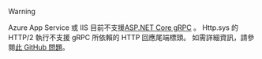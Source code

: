 > [!WARNING]
> Azure App Service 或 IIS 目前不支援[ASP.NET Core gRPC](xref:grpc/index) 。 Http.sys 的 HTTP/2 執行不支援 gRPC 所依賴的 HTTP 回應尾端標頭。 如需詳細資訊，請參閱[此 GitHub 問題](https://github.com/dotnet/AspNetCore/issues/9020)。
